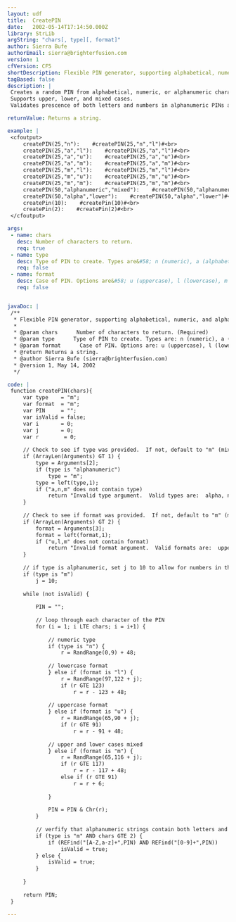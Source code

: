 ```yaml
---
layout: udf
title:  CreatePIN
date:   2002-05-14T17:14:50.000Z
library: StrLib
argString: "chars[, type][, format]"
author: Sierra Bufe
authorEmail: sierra@brighterfusion.com
version: 1
cfVersion: CF5
shortDescription: Flexible PIN generator, supporting alphabetical, numeric, and alphanumeric types, upper, lower, and mixed cases, and validating prescence of letters and numbers in alphanumeric PINs at least 2 characters long.
tagBased: false
description: |
 Creates a random PIN from alphabetical, numeric, or alphanumeric characters.
 Supports upper, lower, and mixed cases.
 Validates prescence of both letters and numbers in alphanumeric PINs at least 2 characters long.

returnValue: Returns a string.

example: |
 <cfoutput>
     createPIN(25,"n"):    #createPIN(25,"n","l")#<br>
     createPIN(25,"a","l"):    #createPIN(25,"a","l")#<br>
     createPIN(25,"a","u"):    #createPIN(25,"a","u")#<br>
     createPIN(25,"a","m"):    #createPIN(25,"a","m")#<br>
     createPIN(25,"m","l"):    #createPIN(25,"m","l")#<br>
     createPIN(25,"m","u"):    #createPIN(25,"m","u")#<br>
     createPIN(25,"m","m"):    #createPIN(25,"m","m")#<br>
     createPIN(50,"alphanumeric","mixed"):    #createPIN(50,"alphanumeric","mixed")#<br>
     createPIN(50,"alpha","lower"):    #createPIN(50,"alpha","lower")#<br>
     createPin(10):    #createPin(10)#<br>
     createPin(2):    #createPin(2)#<br>
 </cfoutput>

args:
 - name: chars
   desc: Number of characters to return.
   req: true
 - name: type
   desc: Type of PIN to create. Types are&#58; n (numeric), a (alphabetical), m (mixed, or alphanumeric). Default is m.
   req: false
 - name: format
   desc: Case of PIN. Options are&#58; u (uppercase), l (lowercase), m (mixed). Default is m.
   req: false


javaDoc: |
 /**
  * Flexible PIN generator, supporting alphabetical, numeric, and alphanumeric types, upper, lower, and mixed cases, and validating prescence of letters and numbers in alphanumeric PINs at least 2 characters long.
  * 
  * @param chars      Number of characters to return. (Required)
  * @param type      Type of PIN to create. Types are: n (numeric), a (alphabetical), m (mixed, or alphanumeric). Default is m. (Optional)
  * @param format      Case of PIN. Options are: u (uppercase), l (lowercase), m (mixed). Default is m. (Optional)
  * @return Returns a string. 
  * @author Sierra Bufe (sierra@brighterfusion.com) 
  * @version 1, May 14, 2002 
  */

code: |
 function createPIN(chars){
     var type    = "m";
     var format  = "m";
     var PIN     = "";
     var isValid = false;
     var i       = 0;
     var j       = 0;
     var r        = 0;
     
     // Check to see if type was provided.  If not, default to "m" (mixed, or alphanumeric).
     if (ArrayLen(Arguments) GT 1) {
         type = Arguments[2];
         if (type is "alphanumeric")
             type = "m";
         type = left(type,1);
         if ("a,n,m" does not contain type)
             return "Invalid type argument.  Valid types are:  alpha, numeric, alphanumeric, mixed, a, n, m.  This argument is optional, and defaults to alphanumeric";
     }
     
     // Check to see if format was provided.  If not, default to "m" (mixed upper and lower).
     if (ArrayLen(Arguments) GT 2) {
         format = Arguments[3];
         format = left(format,1);
         if ("u,l,m" does not contain format)
             return "Invalid format argument.  Valid formats are:  upper, lower, mixed, u, l, m.";
     }
     
     // if type is alphanumeric, set j to 10 to allow for numbers in the RandRange
     if (type is "m")
         j = 10;
     
     while (not isValid) {
     
         PIN = "";
         
         // loop through each character of the PIN
         for (i = 1; i LTE chars; i = i+1) {
         
             // numeric type
             if (type is "n") {
                 r = RandRange(0,9) + 48;
             
             // lowercase format
             } else if (format is "l") {
                 r = RandRange(97,122 + j);
                 if (r GTE 123)
                     r = r - 123 + 48;
             
             // uppercase format
             } else if (format is "u") {
                 r = RandRange(65,90 + j);
                 if (r GTE 91)
                     r = r - 91 + 48;
             
             // upper and lower cases mixed
             } else if (format is "m") {
                 r = RandRange(65,116 + j);
                 if (r GTE 117)
                     r = r - 117 + 48;
                 else if (r GTE 91)
                     r = r + 6;
             
             }
             
             PIN = PIN & Chr(r);
         }
         
         // verfify that alphanumeric strings contain both letters and numbers
         if (type is "m" AND chars GTE 2) {
             if (REFind("[A-Z,a-z]+",PIN) AND REFind("[0-9]+",PIN))
                 isValid = true;
         } else {
             isValid = true;
         }
     
     }
         
     return PIN;
 }

---
```


